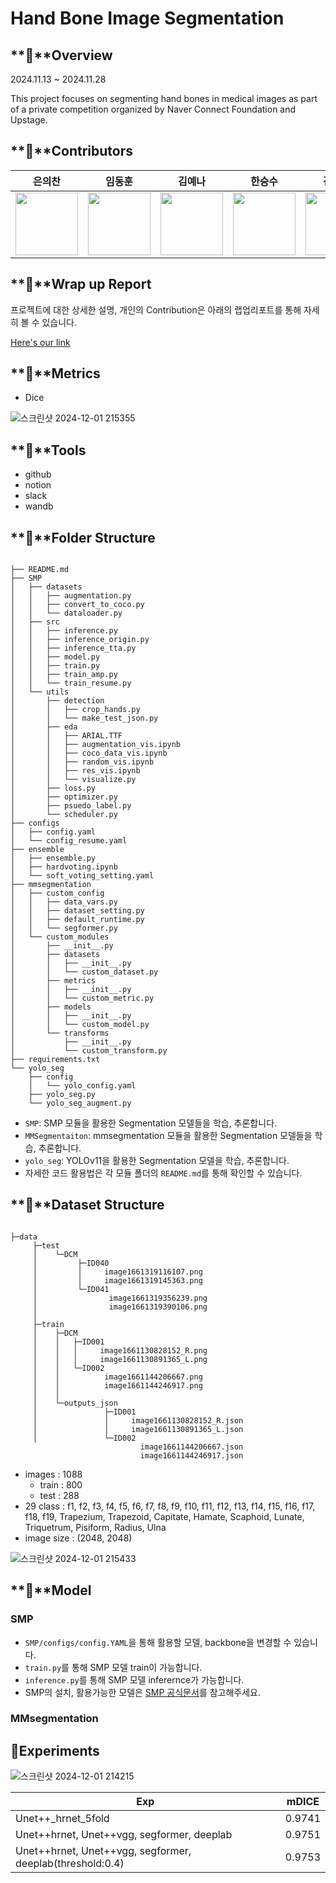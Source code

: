 # Hand Bone Image Segmentation

## **📘**Overview

2024.11.13 ~ 2024.11.28

This project focuses on segmenting hand bones in medical images as part of a private competition organized by Naver Connect Foundation and Upstage.


## **📘**Contributors

|은의찬|임동훈|김예나|한승수|김동영|정아영
|:----:|:----:|:----:|:----:|:----:|:----:|
| [<img src="https://github.com/user-attachments/assets/de2fa83d-3076-4f18-bc65-45e34a456b72" alt="" style="width:100px;100px;">](https://github.com/0522chan) <br/> | [<img src="https://github.com/user-attachments/assets/6ba55701-35e6-421f-8ed7-03b054f55a76" alt="" style="width:100px;100px;">](https://github.com/naringles) <br/> | [<img src="https://github.com/user-attachments/assets/109315cf-03ea-46c9-af2d-4145cef1f50f" alt="" style="width:100px;100px;">](https://github.com/yehna2907) <br/> | [<img src="https://github.com/user-attachments/assets/b2e040a7-dca3-4a23-b44f-5de84b76c950" alt="" style="width:100px;100px;">](https://github.com/hanseungsoo13) <br/> | [<img src="https://github.com/user-attachments/assets/d973c9de-7e57-4796-8c48-924269f4d2c9" alt="" style="width:100px;100px;">](https://github.com/kimdyoc13) <br/> | [<img src="https://github.com/user-attachments/assets/1a023730-0169-427f-8642-977aa888535e" alt="" style="width:100px;100px;">](https://github.com/Jeong-AYeong) <br/> |


## **📘**Wrap up Report
프로젝트에 대한 상세한 설명, 개인의 Contribution은 아래의 랩업리포트를 통해 자세히 볼 수 있습니다.

[Here's our link](https://broadleaf-jasper-0c4.notion.site/d7a2c94d5c604e8380479662a227c8b0)

## **📘**Metrics

- Dice

![스크린샷 2024-12-01 215355](https://github.com/user-attachments/assets/0a4b33ba-0901-486c-963d-ddabada68fe2)



## **📰**Tools

- github
- notion
- slack
- wandb

## **📰**Folder Structure

```

├── README.md
├── SMP
│   ├── datasets
│   │   ├── augmentation.py
│   │   ├── convert_to_coco.py
│   │   └── dataloader.py
│   ├── src
│   │   ├── inference.py
│   │   ├── inference_origin.py
│   │   ├── inference_tta.py
│   │   ├── model.py
│   │   ├── train.py
│   │   ├── train_amp.py
│   │   └── train_resume.py
│   └── utils
│       ├── detection
│       │   ├── crop_hands.py
│       │   └── make_test_json.py
│       ├── eda
│       │   ├── ARIAL.TTF
│       │   ├── augmentation_vis.ipynb
│       │   ├── coco_data_vis.ipynb
│       │   ├── random_vis.ipynb
│       │   ├── res_vis.ipynb
│       │   └── visualize.py
│       ├── loss.py
│       ├── optimizer.py
│       ├── psuedo_label.py
│       └── scheduler.py
├── configs
│   ├── config.yaml
│   └── config_resume.yaml
├── ensemble
│   ├── ensemble.py
│   ├── hardvoting.ipynb
│   └── soft_voting_setting.yaml
├── mmsegmentation
│   ├── custom_config
│   │   ├── data_vars.py
│   │   ├── dataset_setting.py
│   │   ├── default_runtime.py
│   │   └── segformer.py
│   └── custom_modules
│       ├── __init__.py
│       ├── datasets
│       │   ├── __init__.py
│       │   └── custom_dataset.py
│       ├── metrics
│       │   ├── __init__.py
│       │   └── custom_metric.py
│       ├── models
│       │   ├── __init__.py
│       │   └── custom_model.py
│       └── transforms
│           ├── __init__.py
│           └── custom_transform.py
├── requirements.txt
└── yolo_seg
    ├── config
    │   └── yolo_config.yaml
    ├── yolo_seg.py
    └── yolo_seg_augment.py
```
- `SMP`: SMP 모듈을 활용한 Segmentation 모델들을 학습, 추론합니다.
- `MMSegmentaiton`: mmsegmentation 모듈을 활용한 Segmentation 모델들을 학습, 추론합니다.
- `yolo_seg`: YOLOv11을 활용한 Segmentation 모델을 학습, 추론합니다.
- 자세한 코드 활용법은 각 모듈 폴더의 `README.md`를 통해 확인할 수 있습니다.

## **📰**Dataset Structure

```

├─data
     ├─test
     │    └─DCM
     │         ├─ID040
     │         │     image1661319116107.png
     │         │     image1661319145363.png
     │         └─ID041
     │                image1661319356239.png
     │                image1661319390106.png
     │
     ├─train
     │    ├─DCM
     │    │   ├─ID001
     │    │   │     image1661130828152_R.png
     │    │   │     image1661130891365_L.png
     │    │   └─ID002
     │    │          image1661144206667.png
     │    │          image1661144246917.png
     │    │        
     │    └─outputs_json
     │               ├─ID001
     │               │     image1661130828152_R.json
     │               │     image1661130891365_L.json
     │               └─ID002
                             image1661144206667.json
                             image1661144246917.json
```

- images : 1088
    - train : 800
    - test : 288
- 29 class : f1, f2, f3, f4, f5, f6, f7, f8, f9, f10, f11, f12, f13, f14, f15, f16, f17, f18, f19, Trapezium, Trapezoid, Capitate, Hamate, Scaphoid, Lunate, Triquetrum, Pisiform, Radius, Ulna
- image size :  (2048, 2048)

![스크린샷 2024-12-01 215433](https://github.com/user-attachments/assets/8a3a4c59-0ad8-447b-9315-a964b86de361)


## **📰**Model
### SMP
- `SMP/configs/config.YAML`을 통해 활용할 모델, backbone을 변경할 수 있습니다.
- `train.py`를 통해 SMP 모델 train이 가능합니다.
- `inference.py`를 통해 SMP 모델 inferernce가 가능합니다.
- SMP의 설치, 활용가능한 모델은 [SMP 공식문서](https://smp.readthedocs.io/en/latest/index.html)를 참고해주세요.

### MMsegmentation


## **📰Experiments**
![스크린샷 2024-12-01 214215](https://github.com/user-attachments/assets/02200029-5ca1-441a-a637-6269bfc83905)


| Exp | mDICE |
| --- | --- |
| Unet++_hrnet_5fold | 0.9741 |
| Unet++hrnet, Unet++vgg, segformer, deeplab | 0.9751 |
| Unet++hrnet, Unet++vgg, segformer, deeplab(threshold:0.4) | 0.9753 |



